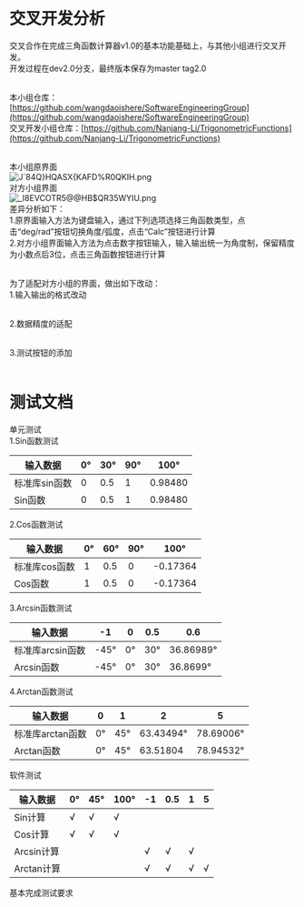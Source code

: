 <a name="hF7pl"></a>
# 交叉开发分析
交叉合作在完成三角函数计算器v1.0的基本功能基础上，与其他小组进行交叉开发。<br />开发过程在dev2.0分支，最终版本保存为master tag2.0<br />​

本小组仓库：[https://github.com/wangdaoishere/SoftwareEngineeringGroup](https://github.com/wangdaoishere/SoftwareEngineeringGroup)<br />交叉开发小组仓库：[https://github.com/Nanjang-Li/TrigonometricFunctions](https://github.com/Nanjang-Li/TrigonometricFunctions)<br />​

本小组原界面<br />![J`84Q}HQASX{KAFD%R0QKIH.png](https://cdn.nlark.com/yuque/0/2021/png/12788417/1625910855533-2de627ce-d3af-45c1-aa87-8fa320753990.png#clientId=u9a1e1c80-bcac-4&from=drop&height=229&id=u78a1292e&margin=%5Bobject%20Object%5D&name=J%6084Q%7DHQASX%7BKAFD%25R0QKIH.png&originHeight=276&originWidth=770&originalType=binary&ratio=1&size=10415&status=done&style=none&taskId=ua139fded-50f2-4473-a2dd-a24bef6878c&width=639.9937133789062)<br />对方小组界面<br />![_I8EVCOTR5@@HB$QR35WYIU.png](https://cdn.nlark.com/yuque/0/2021/png/12788417/1625910839463-69c50eaf-58b5-415f-923d-208982f18a45.png#clientId=u9a1e1c80-bcac-4&from=drop&height=287&id=QJHlH&margin=%5Bobject%20Object%5D&name=_I8EVCOTR5%40%40HB%24QR35WYIU.png&originHeight=389&originWidth=321&originalType=binary&ratio=1&size=11497&status=done&style=none&taskId=u6fedfefb-9e4b-4ff7-a143-75c1db8910b&width=236.98748779296875)<br />差异分析如下：<br />1.原界面输入方法为键盘输入，通过下列选项选择三角函数类型，点击“deg/rad”按钮切换角度/弧度，点击“Calc”按钮进行计算<br />2.对方小组界面输入方法为点击数字按钮输入，输入输出统一为角度制，保留精度为小数点后3位，点击三角函数按钮进行计算<br />​

为了适配对方小组的界面，做出如下改动：<br />1.输入输出的格式改动<br />​

2.数据精度的适配<br />​

3.测试按钮的添加<br />​<br />
<a name="BCJOp"></a>
# 测试文档
单元测试<br />1.Sin函数测试

| 输入数据 | 0° | 30° | 90° | 100° |
| --- | --- | --- | --- | --- |
| 标准库sin函数 | 0 | 0.5 | 1 | 0.98480 |
| Sin函数 | 0 | 0.5 | 1 | 0.98480 |

2.Cos函数测试

| 输入数据 | 0° | 60° | 90° | 100° |
| --- | --- | --- | --- | --- |
| 标准库cos函数 | 1 | 0.5 | 0 | -0.17364 |
| Cos函数 | 1 | 0.5 | 0 | -0.17364 |

3.Arcsin函数测试

| 输入数据 | -1 | 0 | 0.5 | 0.6 |
| --- | --- | --- | --- | --- |
| 标准库arcsin函数 | -45° | 0° | 30° | 36.86989° |
| Arcsin函数 | -45° | 0° | 30° | 36.8699° |

4.Arctan函数测试

| 输入数据 | 0 | 1 | 2 | 5 |
| --- | --- | --- | --- | --- |
| 标准库arctan函数 | 0° | 45° | 63.43494° | 78.69006° |
| Arctan函数 | 0° | 45° | 63.51804 | 78.94532° |

软件测试

| 输入数据 | 0° | 45° | 100° | -1 | 0.5 | 1 | 5 |
| --- | --- | --- | --- | --- | --- | --- | --- |
| Sin计算 | √ | √ | √ |  |  |  |  |
| Cos计算 | √ | √ | √ |  |  |  |  |
| Arcsin计算 |  |  |  | √ | √ | √ |  |
| Arctan计算 |  |  |  | √ | √ | √ | √ |

基本完成测试要求<br />​

​

​<br />
